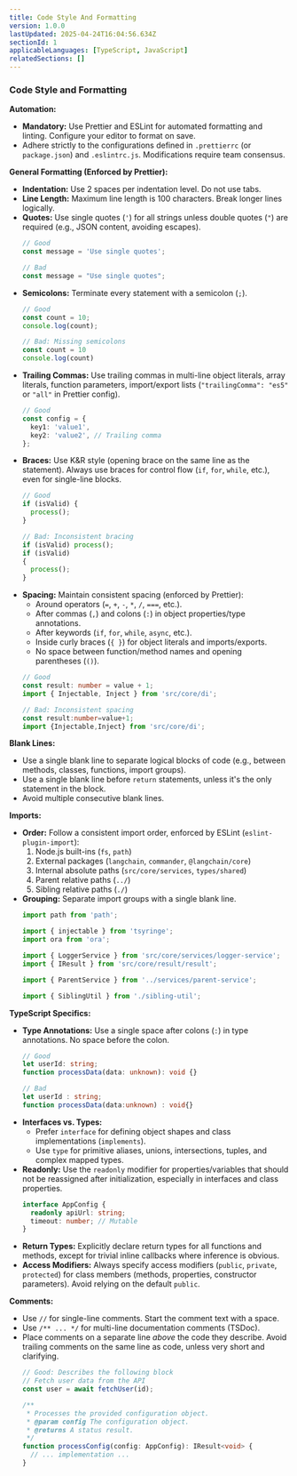 ```yaml
---
title: Code Style And Formatting
version: 1.0.0
lastUpdated: 2025-04-24T16:04:56.634Z
sectionId: 1
applicableLanguages: [TypeScript, JavaScript]
relatedSections: []
---
```


### Code Style and Formatting

**Automation:**

*   **Mandatory:** Use Prettier and ESLint for automated formatting and linting. Configure your editor to format on save.
*   Adhere strictly to the configurations defined in `.prettierrc` (or `package.json`) and `.eslintrc.js`. Modifications require team consensus.

**General Formatting (Enforced by Prettier):**

*   **Indentation:** Use 2 spaces per indentation level. Do not use tabs.
*   **Line Length:** Maximum line length is 100 characters. Break longer lines logically.
*   **Quotes:** Use single quotes (`'`) for all strings unless double quotes (`"`) are required (e.g., JSON content, avoiding escapes).
    ```typescript
    // Good
    const message = 'Use single quotes';

    // Bad
    const message = "Use single quotes";
    ```
*   **Semicolons:** Terminate every statement with a semicolon (`;`).
    ```typescript
    // Good
    const count = 10;
    console.log(count);

    // Bad: Missing semicolons
    const count = 10
    console.log(count)
    ```
*   **Trailing Commas:** Use trailing commas in multi-line object literals, array literals, function parameters, import/export lists (`"trailingComma": "es5"` or `"all"` in Prettier config).
    ```typescript
    // Good
    const config = {
      key1: 'value1',
      key2: 'value2', // Trailing comma
    };
    ```
*   **Braces:** Use K&R style (opening brace on the same line as the statement). Always use braces for control flow (`if`, `for`, `while`, etc.), even for single-line blocks.
    ```typescript
    // Good
    if (isValid) {
      process();
    }

    // Bad: Inconsistent bracing
    if (isValid) process();
    if (isValid)
    {
      process();
    }
    ```
*   **Spacing:** Maintain consistent spacing (enforced by Prettier):
    *   Around operators (`=`, `+`, `-`, `*`, `/`, `===`, etc.).
    *   After commas (`,`) and colons (`:`) in object properties/type annotations.
    *   After keywords (`if`, `for`, `while`, `async`, etc.).
    *   Inside curly braces (`{ }`) for object literals and imports/exports.
    *   No space between function/method names and opening parentheses (`()`).
    ```typescript
    // Good
    const result: number = value + 1;
    import { Injectable, Inject } from 'src/core/di';

    // Bad: Inconsistent spacing
    const result:number=value+1;
    import {Injectable,Inject} from 'src/core/di';
    ```

**Blank Lines:**

*   Use a single blank line to separate logical blocks of code (e.g., between methods, classes, functions, import groups).
*   Use a single blank line before `return` statements, unless it's the only statement in the block.
*   Avoid multiple consecutive blank lines.

**Imports:**

*   **Order:** Follow a consistent import order, enforced by ESLint (`eslint-plugin-import`):
    1.  Node.js built-ins (`fs`, `path`)
    2.  External packages (`langchain`, `commander`, `@langchain/core`)
    3.  Internal absolute paths (`src/core/services`, `types/shared`)
    4.  Parent relative paths (`../`)
    5.  Sibling relative paths (`./`)
*   **Grouping:** Separate import groups with a single blank line.
    ```typescript
    import path from 'path';

    import { injectable } from 'tsyringe';
    import ora from 'ora';

    import { LoggerService } from 'src/core/services/logger-service';
    import { IResult } from 'src/core/result/result';

    import { ParentService } from '../services/parent-service';

    import { SiblingUtil } from './sibling-util';
    ```

**TypeScript Specifics:**

*   **Type Annotations:** Use a single space after colons (`:`) in type annotations. No space before the colon.
    ```typescript
    // Good
    let userId: string;
    function processData(data: unknown): void {}

    // Bad
    let userId : string;
    function processData(data:unknown) : void{}
    ```
*   **Interfaces vs. Types:**
    *   Prefer `interface` for defining object shapes and class implementations (`implements`).
    *   Use `type` for primitive aliases, unions, intersections, tuples, and complex mapped types.
*   **Readonly:** Use the `readonly` modifier for properties/variables that should not be reassigned after initialization, especially in interfaces and class properties.
    ```typescript
    interface AppConfig {
      readonly apiUrl: string;
      timeout: number; // Mutable
    }
    ```
*   **Return Types:** Explicitly declare return types for all functions and methods, except for trivial inline callbacks where inference is obvious.
*   **Access Modifiers:** Always specify access modifiers (`public`, `private`, `protected`) for class members (methods, properties, constructor parameters). Avoid relying on the default `public`.

**Comments:**

*   Use `//` for single-line comments. Start the comment text with a space.
*   Use `/** ... */` for multi-line documentation comments (TSDoc).
*   Place comments on a separate line *above* the code they describe. Avoid trailing comments on the same line as code, unless very short and clarifying.
    ```typescript
    // Good: Describes the following block
    // Fetch user data from the API
    const user = await fetchUser(id);

    /**
     * Processes the provided configuration object.
     * @param config The configuration object.
     * @returns A status result.
     */
    function processConfig(config: AppConfig): IResult<void> {
      // ... implementation ...
    }